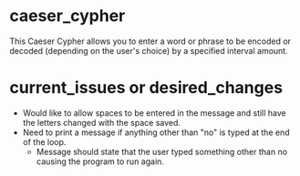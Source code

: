 # caeser_cypher
This Caeser Cypher allows you to enter a word or phrase to be encoded or decoded (depending on the user's choice) by a specified interval amount.

# current_issues or desired_changes
- Would like to allow spaces to be entered in the message and still have the letters changed with the space saved.
- Need to print a message if anything other than "no" is typed at the end of the loop.
  - Message should state that the user typed something other than no causing the program to run again.
